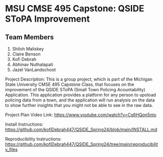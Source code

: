 #  MSU CMSE 495 Capstone: QSIDE SToPA Improvement

## Team Members
1. Shiloh Maliskey
2. Claire Benson
3. Kofi Debrah
4. Abhinav Nuthalapati
5. Jazel VanLandschoot

Project Description: This is a group project, which is part of the Michigan State University CMSE 495 Capstone Class, that focuses on the improvement of the QSIDE SToPA (Small Town Policing Acountability) Application. This application provides a platform for any person to upoload policing data from a town, and the application will run analysis on the data to show further insights that you might not be able to see in the raw data.

Project Plan Video Link: https://www.youtube.com/watch?v=Cs6HQqn5nto

Install Instructions: https://github.com/kofiDebrah447/QSIDE_Spring24/blob/main/INSTALL.md

Reproducibility Instructions: https://github.com/kofiDebrah447/QSIDE_Spring24/tree/main/reproducibility_files

